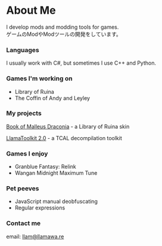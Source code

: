 # About Me

I develop mods and modding tools for games.  
ゲームのModやModツールの開発をしています。

### Languages

I usually work with C#, but sometimes I use C++ and Python.

### Games I'm working on

- Library of Ruina
- The Coffin of Andy and Leyley

### My projects

[Book of Malleus Draconia](https://steamcommunity.com/sharedfiles/filedetails/?id=3150803241) - a Library of Ruina skin

[LlamaToolkit 2.0](https://github.com/Llamaware/LlamaToolkit) - a TCAL decompilation toolkit

### Games I enjoy

- Granblue Fantasy: Relink
- Wangan Midnight Maximum Tune

### Pet peeves

- JavaScript manual deobfuscating
- Regular expressions

### Contact me

email: llam@llamawa.re
